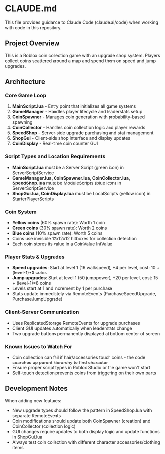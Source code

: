 # CLAUDE.md

This file provides guidance to Claude Code (claude.ai/code) when working with code in this repository.

## Project Overview

This is a Roblox coin collection game with an upgrade shop system. Players collect coins scattered around a map and spend them on speed and jump upgrades.

## Architecture

### Core Game Loop
1. **MainScript.lua** - Entry point that initializes all game systems
2. **GameManager** - Handles player lifecycle and leaderstats setup
3. **CoinSpawner** - Manages coin generation with probability-based spawning
4. **CoinCollector** - Handles coin collection logic and player rewards
5. **SpeedShop** - Server-side upgrade purchasing and stat management
6. **ShopGui** - Client-side shop interface and display updates
7. **CoinDisplay** - Real-time coin counter GUI

### Script Types and Location Requirements
- **MainScript.lua** must be a Server Script (green icon) in ServerScriptService
- **GameManager.lua, CoinSpawner.lua, CoinCollector.lua, SpeedShop.lua** must be ModuleScripts (blue icon) in ServerScriptService  
- **ShopGui.lua, CoinDisplay.lua** must be LocalScripts (yellow icon) in StarterPlayerScripts

### Coin System
- **Yellow coins** (60% spawn rate): Worth 1 coin
- **Green coins** (30% spawn rate): Worth 2 coins  
- **Blue coins** (10% spawn rate): Worth 5 coins
- Coins use invisible 12x12x12 hitboxes for collection detection
- Each coin stores its value in a CoinValue IntValue

### Player Stats & Upgrades
- **Speed upgrades**: Start at level 1 (16 walkspeed), +4 per level, cost: 10 + (level-1)*5 coins
- **Jump upgrades**: Start at level 1 (50 jumppower), +20 per level, cost: 15 + (level-1)*8 coins  
- Levels start at 1 and increment by 1 per purchase
- Stats update immediately via RemoteEvents (PurchaseSpeedUpgrade, PurchaseJumpUpgrade)

### Client-Server Communication
- Uses ReplicatedStorage RemoteEvents for upgrade purchases
- Client GUI updates automatically when leaderstats change
- Two upgrade buttons permanently displayed at bottom center of screen

### Known Issues to Watch For
- Coin collection can fail if hair/accessories touch coins - the code searches up parent hierarchy to find character
- Ensure proper script types in Roblox Studio or the game won't start
- Self-touch detection prevents coins from triggering on their own parts

## Development Notes

When adding new features:
- New upgrade types should follow the pattern in SpeedShop.lua with separate RemoteEvents
- Coin modifications should update both CoinSpawner (creation) and CoinCollector (collection logic)
- GUI changes require updates to both display logic and update functions in ShopGui.lua
- Always test coin collection with different character accessories/clothing items